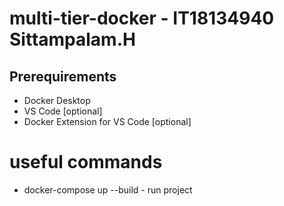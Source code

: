 # multi-tier-docker - IT18134940   Sittampalam.H


## Prerequirements
* Docker Desktop
* VS Code [optional]
* Docker Extension for VS Code [optional]

# useful commands
*  docker-compose up --build - run project
